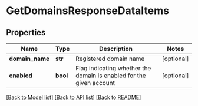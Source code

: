 # GetDomainsResponseDataItems

## Properties
Name | Type | Description | Notes
------------ | ------------- | ------------- | -------------
**domain_name** | **str** | Registered domain name | [optional] 
**enabled** | **bool** | Flag indicating whether the domain is enabled for the given account | [optional] 

[[Back to Model list]](../README.md#documentation-for-models) [[Back to API list]](../README.md#documentation-for-api-endpoints) [[Back to README]](../README.md)


